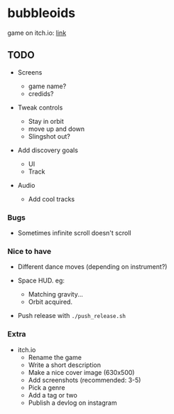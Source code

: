 # bubbleoids

game on itch.io: [link](https://thewarlock.itch.io/bubbleoids)

## TODO

- Screens
  - game name?
  - credids?

- Tweak controls
  - Stay in orbit
  - move up and down
  - Slingshot out?

- Add discovery goals
  - UI
  - Track

- Audio
  - Add cool tracks

### Bugs

- Sometimes infinite scroll doesn't scroll

### Nice to have

- Different dance moves (depending on instrument?)
- Space HUD. eg:
  - Matching gravity...
  - Orbit acquired.

- Push release with `./push_release.sh`

### Extra

- itch.io
  - Rename the game
  - Write a short description
  - Make a nice cover image (630x500)
  - Add screenshots (recommended: 3-5)
  - Pick a genre
  - Add a tag or two
  - Publish a devlog on instagram
